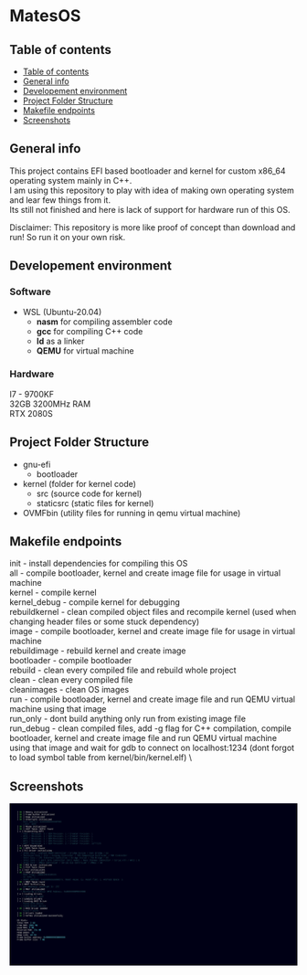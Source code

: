# MatesOS

## Table of contents
  - [Table of contents](#table-of-contents)
  - [General info](#general-info)
  - [Developement environment](#developement-environment)
  - [Project Folder Structure](#project-folder-structure)
  - [Makefile endpoints](#makefile-endpoints)
  - [Screenshots](#screenshots)

## General info
This project contains EFI based bootloader and kernel for custom x86_64 operating system mainly in C++. \
I am using this repository to play with idea of making own operating system and lear few things from it. \
Its still not finished and here is lack of support for hardware run of this OS.

Disclaimer: This repository is more like proof of concept than download and run! So run it on your own risk.

## Developement environment
### Software
- WSL (Ubuntu-20.04)
  - **nasm** for compiling assembler code
  - **gcc** for compiling C++ code
  - **ld** as a linker
  - **QEMU** for virtual machine

### Hardware
I7 - 9700KF \
32GB 3200MHz RAM \
RTX 2080S

## Project Folder Structure
- gnu-efi
  - bootloader
- kernel (folder for kernel code)
  - src (source code for kernel)
  - staticsrc (static files for kernel)
- OVMFbin (utility files for running in qemu virtual machine)

## Makefile endpoints
init - install dependencies for compiling this OS \
all - compile bootloader, kernel and create image file for usage in virtual machine \
kernel - compile kernel \
kernel_debug - compile kernel for debugging \
rebuildkernel - clean compiled object files and recompile kernel (used when changing header files or some stuck dependency) \
image - compile bootloader, kernel and create image file for usage in virtual machine \
rebuildimage - rebuild kernel and create image \
bootloader - compile bootloader \
rebuild - clean every compiled file and rebuild whole project \
clean - clean every compiled file \
cleanimages - clean OS images \
run - compile bootloader, kernel and create image file and run QEMU virtual machine using that image \
run_only - dont build anything only run from existing image file \
run_debug - clean compiled files, add -g flag for C++ compilation, compile bootloader, kernel and create image file and run QEMU virtual machine using that image and wait for gdb to connect on localhost:1234 (dont forgot to load symbol table from kernel/bin/kernel.elf) \

## Screenshots
![scr1](media/scr1.jpg?raw=true)